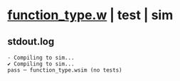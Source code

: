 # [function_type.w](../../../../examples/tests/valid/function_type.w) | test | sim

## stdout.log
```log
- Compiling to sim...
✔ Compiling to sim...
pass ─ function_type.wsim (no tests)
```

